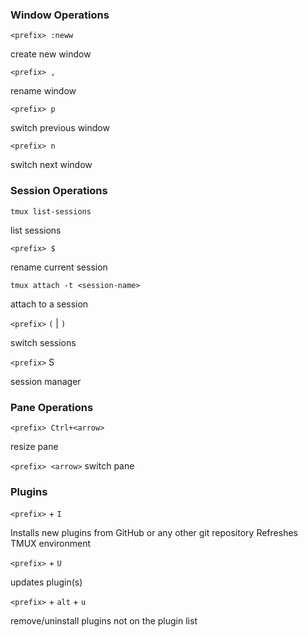 ### Window Operations

`<prefix> :neww`

create new window

`<prefix> ,`

rename window

`<prefix> p`

switch previous window

`<prefix> n`

switch next window

### Session Operations

`tmux list-sessions`

list sessions


`<prefix> $`

rename current session

`tmux attach -t <session-name>`

attach to a session

`<prefix>` `(` | `)`

switch sessions

`<prefix>` S

session manager

### Pane Operations

`<prefix> Ctrl+<arrow>`

resize pane




`<prefix> <arrow>`
switch pane

### Plugins

`<prefix>` + `I`

Installs new plugins from GitHub or any other git repository
Refreshes TMUX environment

`<prefix>` + `U`

updates plugin(s)

`<prefix>` + `alt` + `u`

remove/uninstall plugins not on the plugin list
